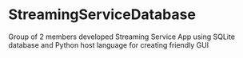 # StreamingServiceDatabase
Group of 2 members developed Streaming Service App using SQLite database and Python host language for creating friendly GUI
